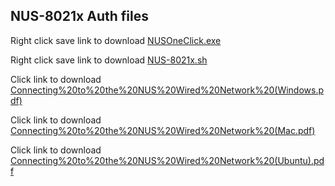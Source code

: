 ## NUS-8021x Auth files
 
 Right click save link to download [NUSOneClick.exe](https://github.com/dgreatcoder/ssls/blob/main/NUSOneClick.exe)
 
 Right click save link to download [NUS-8021x.sh](https://github.com/dgreatcoder/ssls/blob/main/NUS-8021x.sh)
  
 Click link to download [Connecting%20to%20the%20NUS%20Wired%20Network%20(Windows.pdf)](https://github.com/dgreatcoder/ssls/blob/main/Connecting%20to%20the%20NUS%20Wired%20Network%20(Windows).pdf)
  
  
 Click link to download [Connecting%20to%20the%20NUS%20Wired%20Network%20(Mac.pdf)](https://github.com/dgreatcoder/ssls/blob/main/Connecting%20to%20the%20NUS%20Wired%20Network%20(Mac).pdf)

 Click link to download [Connecting%20to%20the%20NUS%20Wired%20Network%20(Ubuntu).pdf](https://github.com/dgreatcoder/ssls/blob/main/Connecting%20to%20the%20NUS%20Wired%20Network%20(Ubuntu).pdf)
